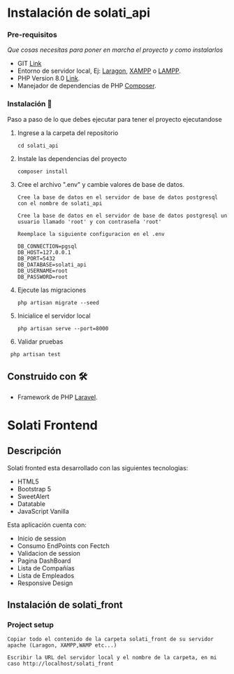 
# Instalación de solati_api
### Pre-requisitos 

_Que cosas necesitas para poner en marcha el proyecto y como instalarlos_

* GIT [Link](https://git-scm.com/downloads)
* Entorno de servidor local, Ej: [Laragon](https://laragon.org/download/), [XAMPP](https://www.apachefriends.org/es/index.html) o [LAMPP](https://bitnami.com/stack/lamp/installer).
* PHP Version 8.0 [Link](https://www.php.net/downloads.php).
* Manejador de dependencias de PHP [Composer](https://getcomposer.org/download/).

### Instalación 🔧

Paso a paso de lo que debes ejecutar para tener el proyecto ejecutandose

 1. Ingrese a la carpeta del repositorio
    ```
    cd solati_api
    ```
 2. Instale las dependencias del proyecto
    ```
    composer install
    ```
 3. Cree el archivo ".env" y cambie valores de base de datos.

    ```
    Cree la base de datos en el servidor de base de datos postgresql con el nombre de solati_api
    ```

    ```
    Cree la base de datos en el servidor de base de datos postgresql un usuario llamado 'root' y con contraseña 'root'
    ```

    ```
    Reemplace la siguiente configuracion en el .env

    DB_CONNECTION=pgsql
    DB_HOST=127.0.0.1
    DB_PORT=5432
    DB_DATABASE=solati_api
    DB_USERNAME=root
    DB_PASSWORD=root
    ```

 4. Ejecute las migraciones
    ```
    php artisan migrate --seed
    ```
 5. Inicialice el servidor local
    ```
    php artisan serve --port=8000
    ```  

 6. Validar pruebas
   ```
    php artisan test
   ```

## Construido con 🛠️

* Framework de PHP [Laravel](https://laravel.com/docs/10.x).

# Solati Frontend
## Descripción

Solati fronted esta desarrollado con las siguientes tecnologias:

* HTML5
* Bootstrap 5
* SweetAlert
* Datatable
* JavaScript Vanilla

Esta aplicación cuenta con:

* Inicio de session 
* Consumo EndPoints con Fectch
* Validacion de session
* Pagina DashBoard
* Lista de Compañías
* Lista de Empleados
* Responsive Design

## Instalación de solati_front

### Project setup

```
Copiar todo el contenido de la carpeta solati_front de su servidor apache (Laragon, XAMPP,WAMP etc...)
```

```
Escribir la URL del servidor local y el nombre de la carpeta, en mi caso http://localhost/solati_front
```
